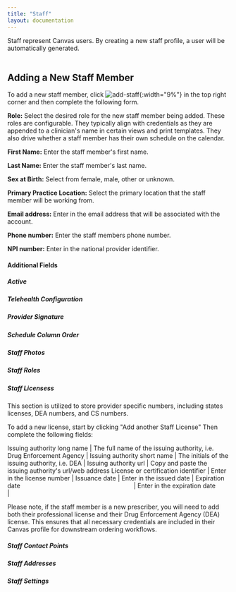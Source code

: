 ```yaml
---
title: "Staff"
layout: documentation
---
```


Staff represent Canvas users. By creating a new staff profile, a user will be automatically generated. 
<br>
<br>
## Adding a New Staff Member

To add a new staff member, click ![add-staff](/assets/images/add-staff.png){:width="9%"} in the top right corner and then complete the following form. 

<b>Role:</b> Select the desired role for the new staff member being added. These roles are configurable. They typically align with credentials as they are appended to a clinician's name in certain views and print templates. They also drive whether a staff member has their own schedule on the calendar. 

<b>First Name:</b> Enter the staff member's first name.

<b>Last Name:</b> Enter the staff member's last name.

<b>Sex at Birth:</b> Select from female, male, other or unknown.

<b>Primary Practice Location:</b>  Select the primary location that the staff member will be working from.

<b>Email address:</b> Enter in the email address that will be associated with the account.

<b>Phone number:</b> Enter the staff members phone number.

<b>NPI number:</b> Enter in the national provider identifier.


#### Additional Fields
##### Active
##### Telehealth Configuration
##### Provider Signature
##### Schedule Column Order
##### Staff Photos
##### Staff Roles
##### Staff Licensess
This section is utilized to store provider specific numbers, including states licenses, DEA numbers, and CS numbers. 

To add a new license, start by clicking "Add another Staff License" Then complete the following fields: 

Issuing authority long name | The full name of the issuing authority, i.e. Drug Enforcement Agency |
Issuing authority short name | The initials of the issuing authority, i.e. DEA |
Issuing authority url | Copy and paste the issuing authority's url/web address
License or certification identifier | Enter in the license number |
Issuance date | Enter in the issued date |
Expiration date <img width=250/> |  Enter in the expiration date <img width=500/> |


Please note, if the staff member is a new prescriber, you will need to add both their professional license and their Drug Enforcement Agency (DEA) license. This ensures that all necessary credentials are included in their Canvas profile for downstream ordering workflows.

##### Staff Contact Points
##### Staff Addresses
##### Staff Settings
